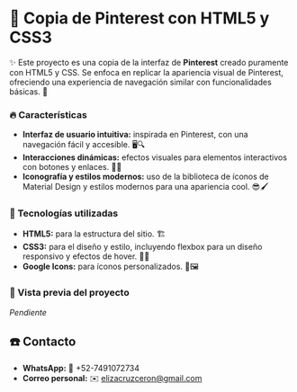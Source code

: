 

# 📌 Copia de Pinterest con HTML5 y CSS3

✨ Este proyecto es una copia de la interfaz de **Pinterest** creado puramente con HTML5 y CSS. Se enfoca en replicar la apariencia visual de Pinterest, ofreciendo una experiencia de navegación similar con funcionalidades básicas. 🎨

### 🔥 Características
- **Interfaz de usuario intuitiva:** inspirada en Pinterest, con una navegación fácil y accesible. 🖥️🔍
- **Interacciones dinámicas:** efectos visuales para elementos interactivos con botones y enlaces. 🎯✨
- **Iconografía y estilos modernos:** uso de la biblioteca de íconos de Material Design y estilos modernos para una apariencia cool. 😎🖌️

### 🚀 Tecnologías utilizadas
- **HTML5:** para la estructura del sitio. 🏗️
- **CSS3:** para el diseño y estilo, incluyendo flexbox para un diseño responsivo y efectos de hover. 🎨📐
- **Google Icons:** para íconos personalizados. 🔧🖼️

### 👀 Vista previa del proyecto
*Pendiente*

## ☎️ Contacto
- **WhatsApp:** 📱 +52-7491072734
- **Correo personal:** ✉️ elizacruzceron@gmail.com

